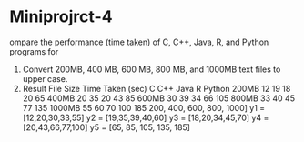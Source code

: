 # Miniprojrct-4
ompare the performance (time taken) of C, C++, Java, R, and Python programs for
1. Convert 200MB, 400 MB, 600 MB, 800 MB, and 1000MB text files to upper case.
2.  Result
File Size Time Taken (sec)
       C C++ Java R Python
200MB  12 19 18 20  65
400MB  20 35 20 43  85
600MB  30 39 34 66  105
800MB  33 40 45 77  135
1000MB 55 60 70 100 185
    200, 400, 600, 800, 1000]
y1 = [12,20,30,33,55]
y2 = [19,35,39,40,60]
y3 = [18,20,34,45,70]
y4 = [20,43,66,77,100]
y5 = [65, 85, 105, 135, 185]
